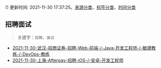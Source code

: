 :alarm_clock: 更新时间: 2021-11-30 17:37:25。[来源分类](../README.md)、[标签分类](../TAGS.md)、[时间分类](../TIMELINE.md)

## 招聘面试


> 关键字：`招聘`、`面试`



- [2021-11-30-武汉-招商证券-招聘-Web-前端-/-Java-开发工程师-/-敏捷教练-/-DevOps-教练](https://www.v2ex.com/t/819170) 
- [2021-11-30-上海-Afterpay-招聘-iOS-/-安卓-开发工程师](https://www.v2ex.com/t/819158) 